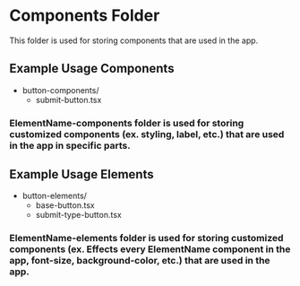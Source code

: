 # Components Folder

This folder is used for storing components that are used in the app.

## Example Usage Components

- button-components/
  - submit-button.tsx

### ElementName-components folder is used for storing customized components (ex. styling, label, etc.) that are used in the app in specific parts.

## Example Usage Elements

- button-elements/
  - base-button.tsx
  - submit-type-button.tsx

### ElementName-elements folder is used for storing customized components (ex. Effects every ElementName component in the app, font-size, background-color, etc.) that are used in the app.
